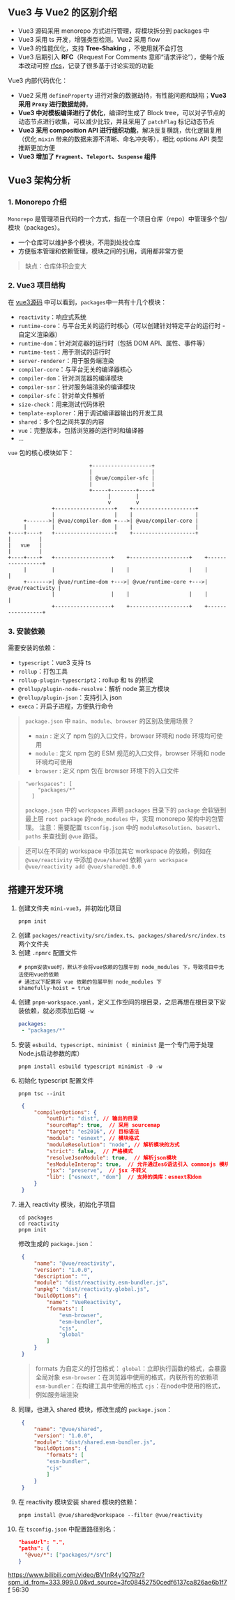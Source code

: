 ## Vue3 与 Vue2 的区别介绍
+ Vue3 源码采用 menorepo 方式进行管理，将模块拆分到 packages 中
+ Vue3 采用 ts 开发，增强类型检测。Vue2 采用 flow
+ Vue3 的性能优化，支持 **Tree-Shaking** ，不使用就不会打包
+ Vue3 后期引入 **RFC**（Request For Comments 意即“请求评论”），使每个版本改动可控 [rfcs](https://github.com/vuejs/rfcs/tree/master/active-rfcs)，记录了很多基于讨论实现的功能

Vue3 内部代码优化：
+ Vue2 采用 `defineProperty` 进行对象的数据劫持，有性能问题和缺陷；**Vue3 采用 `Proxy` 进行数据劫持**。
+ **Vue3 中对模板编译进行了优化**，编译时生成了 Block tree，可以对子节点的动态节点进行收集，可以减少比较，并且采用了 `patchFlag` 标记动态节点
+ **Vue3 采用 composition API 进行组织功能**，解决反复横跳，优化逻辑复用（优化 `mixin` 带来的数据来源不清晰、命名冲突等），相比 options API 类型推断更加方便
+ **Vue3 增加了 `Fragment`、`Teleport`、`Suspense` 组件**

## Vue3 架构分析
### 1. Monorepo 介绍
`Monorepo` 是管理项目代码的一个方式，指在一个项目仓库（repo）中管理多个包/模块（packages）。
+ 一个仓库可以维护多个模块，不用到处找仓库
+ 方便版本管理和依赖管理，模块之间的引用，调用都非常方便

> 缺点：仓库体积会变大

### 2. Vue3 项目结构
在 [vue3源码](https://github.com/vuejs/core/tree/main) 中可以看到，`packages`中一共有十几个模块：
+ `reactivity`：响应式系统
+ `runtime-core`：与平台无关的运行时核心（可以创建针对特定平台的运行时 - 自定义渲染器）
+ `runtime-dom`：针对浏览器的运行时（包括 DOM API、属性、事件等）
+ `runtime-test`：用于测试的运行时
+ `server-renderer`：用于服务端渲染
+ `compiler-core`：与平台无关的编译器核心
+ `compiler-dom`：针对浏览器的编译模块
+ `compiler-ssr`：针对服务端渲染的编译模块
+ `compiler-sfc`：针对单文件解析
+ `size-check`：用来测试代码体积
+ `template-explorer`：用于调试编译器输出的开发工具
+ `shared`：多个包之间共享的内容
+ `vue`：完整版本，包括浏览器的运行时和编译器
+ ...

`vue` 包的核心模块如下：
```
                          +-------------------+
                          |                   |
                          | @vue/compiler-sfc |
                          |                   |
                          +-----+--------+----+
                                |        |
                                v        v
              +-------------------+    +--------------------+
              |                   |    |                    |
     +------->| @vue/compiler-dom +--->| @vue/compiler-core |
     |        |                   |    |                    |
+----+----+   +-------------------+    +--------------------+
|         |
|   vue   |
|         |
+----+----+   +------------------+    +-------------------+    +-----------------+
     |        |                  |    |                   |    |                 |
     +------->| @vue/runtime-dom +--->| @vue/runtime-core +--->| @vue/reactivity |
              |                  |    |                   |    |                 |
              +------------------+    +-------------------+    +-----------------+
```

### 3. 安装依赖
需要安装的依赖：
+ `typescript`：vue3 支持 ts
+ `rollup`：打包工具
+ `rollup-plugin-typescript2`：rollup 和 ts 的桥梁
+ `@rollup/plugin-node-resolve`：解析 node 第三方模块
+ `@rollup/plugin-json`：支持引入 json
+ `execa`：开启子进程，方便执行命令

> `package.json` 中 `main`、`module`、`browser` 的区别及使用场景？
> + `main` : 定义了 npm 包的入口文件，browser 环境和 node 环境均可使用
> + `module` : 定义 npm 包的 ESM 规范的入口文件，browser 环境和 node 环境均可使用
> + `browser` : 定义 npm 包在 browser 环境下的入口文件

> ```
> "workspaces": [
>     "packages/*"
>   ]
> ```
> `package.json` 中的 `workspaces` 声明 `packages` 目录下的 `package` 会软链到最上层 `root package` 的`node_modules` 中，实现 monorepo 架构中的包管理。
> 注意：需要配置 `tsconfig.json` 中的 `moduleResolution`、`baseUrl`、`paths` 来查找到 `@vue` 路径。

> 还可以在不同的 workspace 中添加其它 workspace 的依赖，例如在 `@vue/reactivity` 中添加 `@vue/shared` 依赖
> `yarn workspace @vue/reactivity add @vue/shared@1.0.0`
































## 搭建开发环境
1. 创建文件夹 `mini-vue3`，并初始化项目
    ```
    pnpm init
    ```
2. 创建 `packages/reactivity/src/index.ts`、`packages/shared/src/index.ts` 两个文件夹
3. 创建 `.npmrc` 配置文件
    ```shell
    # pnpm安装vue时，默认不会将vue依赖的包展平到 node_modules 下，导致项目中无法使用vue的依赖
    # 通过以下配置将 vue 依赖的包展平到 node_modules 下
    shamefully-hoist = true
    ```
4. 创建 `pnpm-workspace.yaml`，定义工作空间的根目录，之后再想在根目录下安装依赖，就必须添加后缀 `-w`
   ```yaml
   packages:
    - "packages/*"
   ```
5. 安装 `esbuild`、`typescript`、`minimist`（` minimist` 是一个专门用于处理Node.js启动参数的库）
   ```
   pnpm install esbuild typescript minimist -D -w
   ```
6. 初始化 typescript 配置文件
   ```
   pnpm tsc --init
   ```
   ```json
    {
        "compilerOptions": {
            "outDir": "dist", // 输出的目录
            "sourceMap": true,  // 采用 sourcemap
            "target": "es2016", // 目标语法
            "module": "esnext", // 模块格式
            "moduleResolution": "node", // 解析模块的方式
            "strict": false,  // 严格模式
            "resolveJsonModule": true,  // 解析json模块
            "esModuleInterop": true,  // 允许通过es6语法引入 commonjs 模块
            "jsx": "preserve",  // jsx 不转义
            "lib": ["esnext", "dom"]  // 支持的类库：esnext和dom
        }
    }
   ```
7. 进入 reactivity 模块，初始化子项目
   ```
   cd packages
   cd reactivity
   pnpm init
   ```
   修改生成的 `package.json`：
   ```json
    {
        "name": "@vue/reactivity",
        "version": "1.0.0",
        "description": "",
        "module": "dist/reactivity.esm-bundler.js",
        "unpkg": "dist/reactivity.global.js",
        "buildOptions": {
            "name": "VueReactivity",
            "formats": [
                "esm-browser",
                "esm-bundler",
                "cjs",
                "global"
            ]
        }
    }
   ```
   > formats 为自定义的打包格式：
   `global`：立即执行函数的格式，会暴露全局对象
   `esm-browser`：在浏览器中使用的格式，内联所有的依赖项
   `esm-bundler`：在构建工具中使用的格式
   `cjs`：在node中使用的格式，例如服务端渲染
8. 同理，也进入 shared 模块，修改生成的 `package.json`：
   ```json
    {
        "name": "@vue/shared",
        "version": "1.0.0",
        "module": "dist/shared.esm-bundler.js",
        "buildOptions": {
            "formats": [
            "esm-bundler",
            "cjs"
            ]
        }
    }
   ```
9. 在 reactivity 模块安装 shared 模块的依赖：
    ```
    pnpm install @vue/shared@workspace --filter @vue/reactivity
    ```
10. 在 `tsconfig.json` 中配置路径别名：
    ```json
    "baseUrl": ".",
    "paths": {
      "@vue/*": ["packages/*/src"]
    }
    ```

https://www.bilibili.com/video/BV1nR4y1Q7Rz/?spm_id_from=333.999.0.0&vd_source=3fc08452750cedf6137ca826ae6b1f7f 56:30